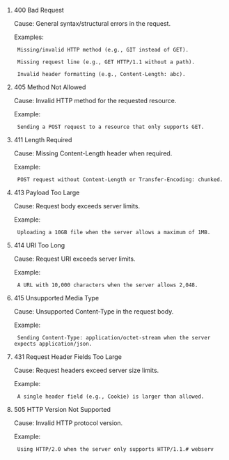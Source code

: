 1. 400 Bad Request

    Cause: General syntax/structural errors in the request.

    Examples:

        Missing/invalid HTTP method (e.g., GIT instead of GET).

        Missing request line (e.g., GET HTTP/1.1 without a path).

        Invalid header formatting (e.g., Content-Length: abc).

2. 405 Method Not Allowed

    Cause: Invalid HTTP method for the requested resource.

    Example:

        Sending a POST request to a resource that only supports GET.

3. 411 Length Required

    Cause: Missing Content-Length header when required.

    Example:

        POST request without Content-Length or Transfer-Encoding: chunked.

4. 413 Payload Too Large

    Cause: Request body exceeds server limits.

    Example:

        Uploading a 10GB file when the server allows a maximum of 1MB.

5. 414 URI Too Long

    Cause: Request URI exceeds server limits.

    Example:

        A URL with 10,000 characters when the server allows 2,048.

6. 415 Unsupported Media Type

    Cause: Unsupported Content-Type in the request body.

    Example:

        Sending Content-Type: application/octet-stream when the server expects application/json.

7. 431 Request Header Fields Too Large

    Cause: Request headers exceed server size limits.

    Example:

        A single header field (e.g., Cookie) is larger than allowed.

8. 505 HTTP Version Not Supported

    Cause: Invalid HTTP protocol version.

    Example:

        Using HTTP/2.0 when the server only supports HTTP/1.1.# webserv
